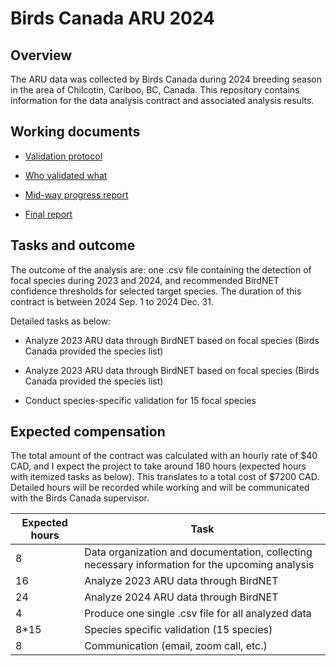 Birds Canada ARU 2024
================

## Overview

The ARU data was collected by Birds Canada during 2024 breeding season
in the area of Chilcotin, Cariboo, BC, Canada. This repository contains
information for the data analysis contract and associated analysis
results.

## Working documents

- [Validation
  protocol](https://github.com/SunnyTseng/Birds-Canada-ARU-2024/blob/main/docs/project_report_11_19_species_validation_with_ShinyR.md)

- [Who validated what](https://docs.google.com/spreadsheets/d/1Ulb9EUYBQRwxg-WvMJjte0vJT6bJMl6n/edit?gid=554288332#gid=554288332)

- [Mid-way progress
  report](https://github.com/SunnyTseng/Birds-Canada-ARU-2024/blob/main/docs/project_report_11_1_focal_species_summary.md)

- [Final
  report](https://github.com/SunnyTseng/Birds-Canada-ARU-2024/blob/main/docs/project_report_12_18_final_report.html)

## Tasks and outcome

The outcome of the analysis are: one .csv file containing the detection
of focal species during 2023 and 2024, and recommended BirdNET
confidence thresholds for selected target species. The duration of this
contract is between 2024 Sep. 1 to 2024 Dec. 31.

Detailed tasks as below:

- Analyze 2023 ARU data through BirdNET based on focal species (Birds
  Canada provided the species list)

- Analyze 2023 ARU data through BirdNET based on focal species (Birds
  Canada provided the species list)

- Conduct species-specific validation for 15 focal species

## Expected compensation

The total amount of the contract was calculated with an hourly rate of
\$40 CAD, and I expect the project to take around 180 hours (expected
hours with itemized tasks as below). This translates to a total cost of
\$7200 CAD. Detailed hours will be recorded while working and will be
communicated with the Birds Canada supervisor.

| Expected hours | Task |
|----|----|
| 8 | Data organization and documentation, collecting necessary information for the upcoming analysis |
| 16 | Analyze 2023 ARU data through BirdNET |
| 24 | Analyze 2024 ARU data through BirdNET |
| 4 | Produce one single .csv file for all analyzed data |
| 8\*15 | Species specific validation (15 species) |
| 8 | Communication (email, zoom call, etc.) |
